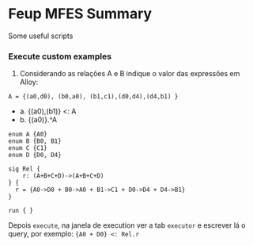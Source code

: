 # Feup MFES Summary
Some useful scripts

### Execute custom examples
1. Considerando as relações A e B indique o valor das expressões em Alloy:

`A = {(a0,d0), (b0,a0), (b1,c1),(d0,d4),(d4,b1) }`
 * a. {(a0),(b1)} <: A
 * b. {(a0)}.^A 

```alloy
enum A {A0}
enum B {B0, B1}
enum C {C1}
enum D {D0, D4}

sig Rel {
	r: (A+B+C+D)->(A+B+C+D)
} {
  r = {A0->D0 + B0->A0 + B1->C1 + D0->D4 + D4->B1}
}

run { }
```
Depois `execute`, na janela de execution ver a tab `executor` e escrever lá o query, por exemplo: `{A0 + D0} <: Rel.r`
